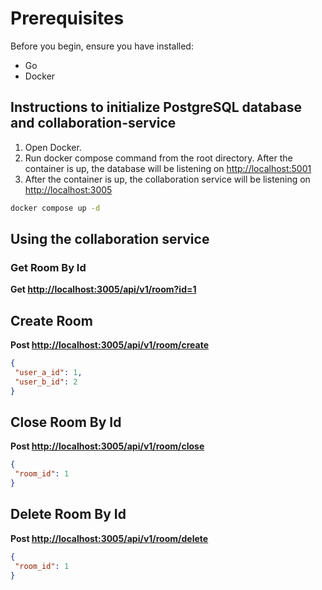 # Prerequisites

Before you begin, ensure you have installed:

- Go
- Docker

## Instructions to initialize PostgreSQL database and collaboration-service

1. Open Docker.
2. Run docker compose command from the root directory. After the container is up, the database will be listening on [http://localhost:5001](http://localhost:5001)
3. After the container is up, the collaboration service will be listening on [http://localhost:3005](http://localhost:3005)

```bash
docker compose up -d
```

## Using the collaboration service

### Get Room By Id

**Get <http://localhost:3005/api/v1/room?id=1>**

## Create Room

**Post <http://localhost:3005/api/v1/room/create>**

```json
{
 "user_a_id": 1,
 "user_b_id": 2
}
```

## Close Room By Id

**Post <http://localhost:3005/api/v1/room/close>**

```json
{
 "room_id": 1
}
```

## Delete Room By Id

**Post <http://localhost:3005/api/v1/room/delete>**

```json
{
 "room_id": 1
}
```
